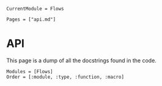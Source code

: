 ```@meta
CurrentModule = Flows
```

```@contents
Pages = ["api.md"]
```

# API
This page is a dump of all the docstrings found in the code. 

```@autodocs
Modules = [Flows]
Order = [:module, :type, :function, :macro]
```